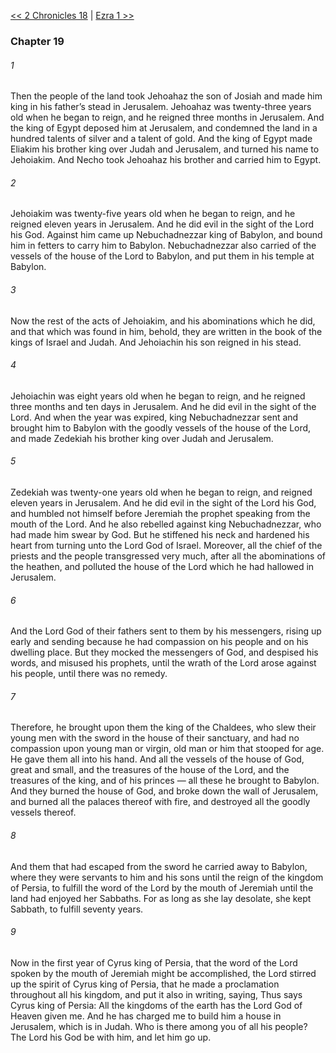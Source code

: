 [<< 2 Chronicles 18](2%20Chronicles%2018.md)  |  [Ezra 1 >>](../Ezra/Ezra%201.md)

### Chapter 19
###### 1
Then the people of the land took Jehoahaz the son of Josiah and made him king in his father’s stead in Jerusalem. Jehoahaz was twenty-three years old when he began to reign, and he reigned three months in Jerusalem. And the king of Egypt deposed him at Jerusalem, and condemned the land in a hundred talents of silver and a talent of gold. And the king of Egypt made Eliakim his brother king over Judah and Jerusalem, and turned his name to Jehoiakim. And Necho took Jehoahaz his brother and carried him to Egypt.

###### 2
Jehoiakim was twenty-five years old when he began to reign, and he reigned eleven years in Jerusalem. And he did evil in the sight of the Lord his God. Against him came up Nebuchadnezzar king of Babylon, and bound him in fetters to carry him to Babylon. Nebuchadnezzar also carried of the vessels of the house of the Lord to Babylon, and put them in his temple at Babylon.

###### 3
Now the rest of the acts of Jehoiakim, and his abominations which he did, and that which was found in him, behold, they are written in the book of the kings of Israel and Judah. And Jehoiachin his son reigned in his stead.

###### 4
Jehoiachin was eight years old when he began to reign, and he reigned three months and ten days in Jerusalem. And he did evil in the sight of the Lord. And when the year was expired, king Nebuchadnezzar sent and brought him to Babylon with the goodly vessels of the house of the Lord, and made Zedekiah his brother king over Judah and Jerusalem.

###### 5
Zedekiah was twenty-one years old when he began to reign, and reigned eleven years in Jerusalem. And he did evil in the sight of the Lord his God, and humbled not himself before Jeremiah the prophet speaking from the mouth of the Lord. And he also rebelled against king Nebuchadnezzar, who had made him swear by God. But he stiffened his neck and hardened his heart from turning unto the Lord God of Israel. Moreover, all the chief of the priests and the people transgressed very much, after all the abominations of the heathen, and polluted the house of the Lord which he had hallowed in Jerusalem.

###### 6
And the Lord God of their fathers sent to them by his messengers, rising up early and sending because he had compassion on his people and on his dwelling place. But they mocked the messengers of God, and despised his words, and misused his prophets, until the wrath of the Lord arose against his people, until there was no remedy.

###### 7
Therefore, he brought upon them the king of the Chaldees, who slew their young men with the sword in the house of their sanctuary, and had no compassion upon young man or virgin, old man or him that stooped for age. He gave them all into his hand. And all the vessels of the house of God, great and small, and the treasures of the house of the Lord, and the treasures of the king, and of his princes — all these he brought to Babylon. And they burned the house of God, and broke down the wall of Jerusalem, and burned all the palaces thereof with fire, and destroyed all the goodly vessels thereof.

###### 8
And them that had escaped from the sword he carried away to Babylon, where they were servants to him and his sons until the reign of the kingdom of Persia, to fulfill the word of the Lord by the mouth of Jeremiah until the land had enjoyed her Sabbaths. For as long as she lay desolate, she kept Sabbath, to fulfill seventy years.

###### 9
Now in the first year of Cyrus king of Persia, that the word of the Lord spoken by the mouth of Jeremiah might be accomplished, the Lord stirred up the spirit of Cyrus king of Persia, that he made a proclamation throughout all his kingdom, and put it also in writing, saying, Thus says Cyrus king of Persia: All the kingdoms of the earth has the Lord God of Heaven given me. And he has charged me to build him a house in Jerusalem, which is in Judah. Who is there among you of all his people? The Lord his God be with him, and let him go up.